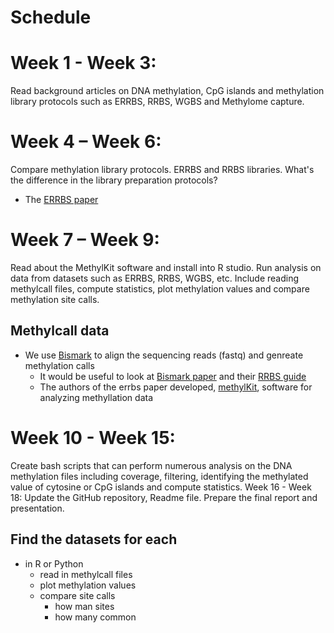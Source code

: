 # Schedule

# Week 1 - Week 3: 
Read background articles on DNA methylation, CpG islands and methylation library protocols such as ERRBS, RRBS, WGBS and Methylome capture. 
# Week 4 – Week 6: 
Compare methylation library protocols. ERRBS and RRBS libraries. What's the difference in the library preparation protocols?
- The [ERRBS paper](http://journals.plos.org/plosgenetics/article?id=10.1371/journal.pgen.1002781)
# Week 7 – Week 9: 
Read about the MethylKit software and install into R studio. Run analysis on data from datasets such as ERRBS, RRBS, WGBS, etc. Include reading methylcall files, compute statistics, plot methylation values and compare methylation site calls. 
## Methylcall data
- We use [Bismark](https://www.bioinformatics.babraham.ac.uk/projects/bismark/) to align the sequencing reads (fastq) and genreate methylation calls
  - It would be useful to look at [Bismark paper](https://academic.oup.com/bioinformatics/article/27/11/1571/216956) and their [RRBS guide](https://github.com/FelixKrueger/TrimGalore/blob/master/Docs/RRBS_Guide.pdf)
  - The authors of the errbs paper developed, [methylKit](https://www.ncbi.nlm.nih.gov/pmc/articles/PMC3491415/), software for analyzing methyllation data

# Week 10 - Week 15:
Create bash scripts that can perform numerous analysis on the DNA methylation files including coverage, filtering, identifying the methylated value of cytosine or CpG islands and compute statistics. 
Week 16 - Week 18: Update the GitHub repository, Readme file. Prepare the final report and presentation. 
## Find the datasets for each
- in R or Python
  - read in methylcall files
  - plot methylation values
  - compare site calls
    - how man sites
    - how many common
  
